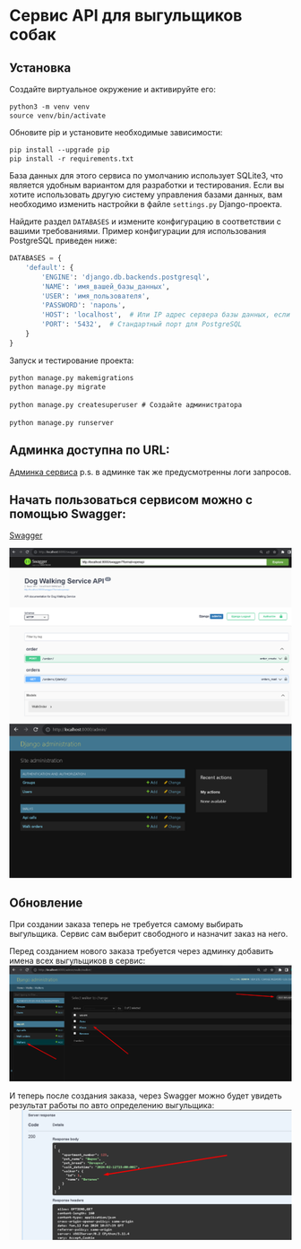 # Сервис API для выгульщиков собак

## Установка

Создайте виртуальное окружение и активируйте его:
```shell
python3 -m venv venv
source venv/bin/activate
```

Обновите pip и установите необходимые зависимости:
```shell
pip install --upgrade pip
pip install -r requirements.txt
```

База данных для этого сервиса по умолчанию использует SQLite3, что является удобным вариантом для разработки и тестирования. Если вы хотите использовать другую систему управления базами данных, вам необходимо изменить настройки в файле `settings.py` Django-проекта.

Найдите раздел `DATABASES` и измените конфигурацию в соответствии с вашими требованиями. Пример конфигурации для использования PostgreSQL приведен ниже:
```python
DATABASES = {
    'default': {
        'ENGINE': 'django.db.backends.postgresql',
        'NAME': 'имя_вашей_базы_данных',
        'USER': 'имя_пользователя',
        'PASSWORD': 'пароль',
        'HOST': 'localhost',  # Или IP адрес сервера базы данных, если он удаленный
        'PORT': '5432',  # Стандартный порт для PostgreSQL
    }
}
```

Запуск и тестирование проекта:

```shell
python manage.py makemigrations
python manage.py migrate

python manage.py createsuperuser # Создайте администратора

python manage.py runserver
```

## Админка доступна по URL:
[Админка сервиса](http://localhost:8000/admin/)
p.s. в админке так же предусмотренны логи запросов.

## Начать пользоваться сервисом можно с помощью Swagger:
[Swagger](http://localhost:8000/admin/)


![Swagger](screenshot/Swagger.png)
![Django Admin Page](screenshot/django_admin_page.png)

## Обновление
При создании заказа теперь не требуется самому выбирать выгульщика. Сервис сам выберит свободного и назначит заказ на него.

Перед созданием нового заказа требуется через админку добавить имена всех выгульщиков в сервис:
![Add_walker](screenshot/add_new_walker.png)

И теперь после создания заказа, через Swagger можно будет увидеть результат работы по авто определению выгульщика:
![Add_walker](screenshot/auto_set_walker.png)